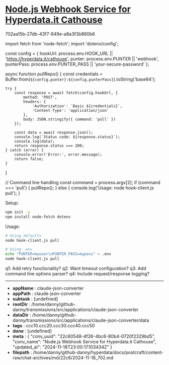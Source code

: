 # [Node.js Webhook Service for Hyperdata.it Cathouse](https://claude.ai/chat/22c60548-4f26-4bc6-80b4-0720f2329bd5)

702aa15b-27db-43f7-849e-a8a3f3b860b6

 <antArtifact identifier="hook-client" type="application/vnd.ant.code" language="javascript" title="Node.js Hook Client">
import fetch from 'node-fetch';
import 'dotenv/config';

const config = {
    hookUrl: process.env.HOOK_URL || 'https://hyperdata.it/cathouse',
    punter: process.env.PUNTER || 'webhook',
    punterPass: process.env.PUNTER_PASS || 'your-secure-password'
};

async function pullRepo() {
    const credentials = Buffer.from(`${config.punter}:${config.punterPass}`).toString('base64');
    
    try {
        const response = await fetch(config.hookUrl, {
            method: 'POST',
            headers: {
                'Authorization': `Basic ${credentials}`,
                'Content-Type': 'application/json'
            },
            body: JSON.stringify({ command: 'pull' })
        });
        
        const data = await response.json();
        console.log(`Status code: ${response.status}`);
        console.log(data);
        return response.status === 200;
    } catch (error) {
        console.error('Error:', error.message);
        return false;
    }
}

// Command line handling
const command = process.argv[2];
if (command === 'pull') {
    pullRepo();
} else {
    console.log('Usage: node hook-client.js pull');
}
</antArtifact>

Setup:
```bash
npm init -y
npm install node-fetch dotenv
```

Usage:
```bash
# Using defaults
node hook-client.js pull

# Using .env
echo "PUNTER=myuser\nPUNTER_PASS=mypass" > .env
node hook-client.js pull
```

q1: Add retry functionality?
q2: Want timeout configuration?
q3: Add command line options parser?
q4: Include request/response logging?

---

* **appName** : claude-json-converter
* **appPath** : claude-json-converter
* **subtask** : [undefined]
* **rootDir** : /home/danny/github-danny/transmissions/src/applications/claude-json-converter
* **dataDir** : /home/danny/github-danny/transmissions/src/applications/claude-json-converter/data
* **tags** : ccc10.ccc20.ccc30.ccc40.ccc50
* **done** : [undefined]
* **meta** : {
  "conv_uuid": "22c60548-4f26-4bc6-80b4-0720f2329bd5",
  "conv_name": "Node.js Webhook Service for Hyperdata.it Cathouse",
  "updated_at": "2024-11-18T23:00:17.103434Z"
}
* **filepath** : /home/danny/github-danny/hyperdata/docs/postcraft/content-raw/chat-archives/md/22c6/2024-11-18_702.md